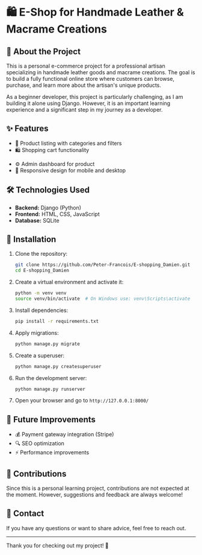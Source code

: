 # 🛍️ E-Shop for Handmade Leather & Macrame Creations

## 📖 About the Project
This is a personal e-commerce project for a professional artisan specializing in handmade leather goods and macrame creations. The goal is to build a fully functional online store where customers can browse, purchase, and learn more about the artisan's unique products.

As a beginner developer, this project is particularly challenging, as I am building it alone using Django. However, it is an important learning experience and a significant step in my journey as a developer.

## ✨ Features
- 🛒 Product listing with categories and filters
- 🛍️ Shopping cart functionality
<!-- - 💳 Secure checkout process -->
- ⚙️ Admin dashboard for product
- 📱 Responsive design for mobile and desktop


## 🛠️ Technologies Used
- **Backend:** Django (Python)
- **Frontend:** HTML, CSS, JavaScript
- **Database:** SQLite
<!-- - **Deployment:** (To be decided) -->

## 🚀 Installation
1. Clone the repository:
   ```sh
   git clone https://github.com/Peter-Francois/E-shopping_Damien.git
   cd E-shopping_Damien
   ```
2. Create a virtual environment and activate it:
   ```sh
   python -m venv venv
   source venv/bin/activate  # On Windows use: venv\Scripts\activate
   ```
3. Install dependencies:
   ```sh
   pip install -r requirements.txt
   ```
4. Apply migrations:
   ```sh
   python manage.py migrate
   ```
5. Create a superuser:
   ```sh
   python manage.py createsuperuser
   ```
6. Run the development server:
   ```sh
   python manage.py runserver
   ```
7. Open your browser and go to `http://127.0.0.1:8000/`

## 🔮 Future Improvements
- 💰 Payment gateway integration (Stripe)
- 🔍 SEO optimization
- ⚡ Performance improvements

## 🤝 Contributions
Since this is a personal learning project, contributions are not expected at the moment. However, suggestions and feedback are always welcome!

## 📩 Contact
If you have any questions or want to share advice, feel free to reach out.

---
Thank you for checking out my project! 🚀

